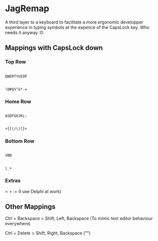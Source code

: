 # JagRemap
A third layer to a keyboard to facilitate a more ergonomic developper experience in typing symbols at the expence of the CapsLock key. Who needs it anyway :D

## Mappings with CapsLock down
### Top Row

<code>
QWERTYUIOP

!@#$%^&*-=
</code>

### Home Row
<code>
ASDFGHJKL:

<{[(/\\)]}>
</code>

### Bottom Row
<code>
VBN

|_+
</code>

### Extras
= > := (I use Delphi at work)

## Other Mappings
Ctrl + Backspace > Shift, Left, Backspace (To mimic text editor behaviour everywhere)

Ctrl + Delete > Shift, Right, Backspace ("")
